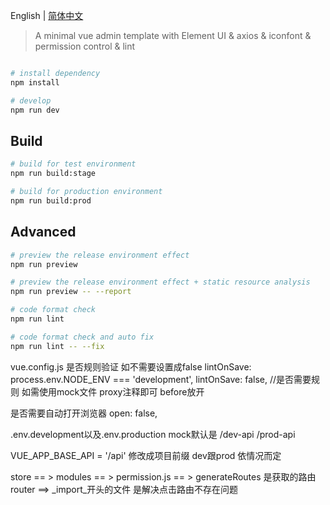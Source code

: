 

English | [简体中文](./README-zh.md)

> A minimal vue admin template with Element UI & axios & iconfont & permission control & lint

```bash

# install dependency
npm install

# develop
npm run dev
```

## Build

```bash
# build for test environment
npm run build:stage

# build for production environment
npm run build:prod
```

## Advanced

```bash
# preview the release environment effect
npm run preview

# preview the release environment effect + static resource analysis
npm run preview -- --report

# code format check
npm run lint

# code format check and auto fix
npm run lint -- --fix
```

vue.config.js 
   是否规则验证 如不需要设置成false
  lintOnSave: process.env.NODE_ENV === 'development', 
  lintOnSave: false, //是否需要规则
   如需使用mock文件 
   proxy注释即可 
   before放开



  是否需要自动打开浏览器 
  open: false,

  .env.development以及.env.production 
   mock默认是 /dev-api  /prod-api

  VUE_APP_BASE_API = '/api'  修改成项目前缀 dev跟prod 依情况而定

  store == > modules == > permission.js == > generateRoutes 是获取的路由
  router ==> _import_开头的文件  是解决点击路由不存在问题 

